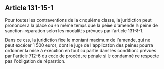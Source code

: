 Article 131-15-1
----
Pour toutes les contraventions de la cinquième classe, la juridiction peut
prononcer à la place ou en même temps que la peine d'amende la peine de
sanction-réparation selon les modalités prévues par l'article 131-8-1.

Dans ce cas, la juridiction fixe le montant maximum de l'amende, qui ne peut
excéder 1 500 euros, dont le juge de l'application des peines pourra ordonner la
mise à exécution en tout ou partie dans les conditions prévues par l'article
712-6 du code de procédure pénale si le condamné ne respecte pas l'obligation de
réparation.
